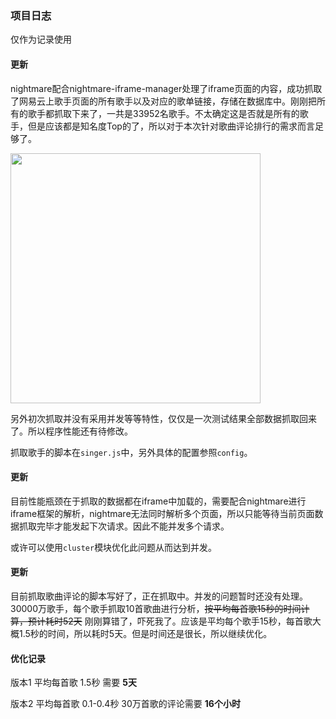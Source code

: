 ### 项目日志

仅作为记录使用

#### 更新

nightmare配合nightmare-iframe-manager处理了iframe页面的内容，成功抓取了网易云上歌手页面的所有歌手以及对应的歌单链接，存储在数据库中。刚刚把所有的歌手都抓取下来了，一共是33952名歌手。不太确定这是否就是所有的歌手，但是应该都是知名度Top的了，所以对于本次针对歌曲评论排行的需求而言足够了。

<img width=400 src='./img/singer.png'/>

另外初次抓取并没有采用并发等等特性，仅仅是一次测试结果全部数据抓取回来了。所以程序性能还有待修改。

抓取歌手的脚本在`singer.js`中，另外具体的配置参照`config`。

#### 更新

目前性能瓶颈在于抓取的数据都在iframe中加载的，需要配合nightmare进行iframe框架的解析，nightmare无法同时解析多个页面，所以只能等待当前页面数据抓取完毕才能发起下次请求。因此不能并发多个请求。

或许可以使用`cluster`模块优化此问题从而达到并发。

#### 更新

目前抓取歌曲评论的脚本写好了，正在抓取中。并发的问题暂时还没有处理。30000万歌手，每个歌手抓取10首歌曲进行分析，~~按平均每首歌15秒的时间计算，预计耗时52天~~ 刚刚算错了，吓死我了。应该是平均每个歌手15秒，每首歌大概1.5秒的时间，所以耗时5天。但是时间还是很长，所以继续优化。

#### 优化记录

版本1 平均每首歌 1.5秒 需要 **5天**

版本2 平均每首歌 0.1-0.4秒 30万首歌的评论需要 **16个小时**